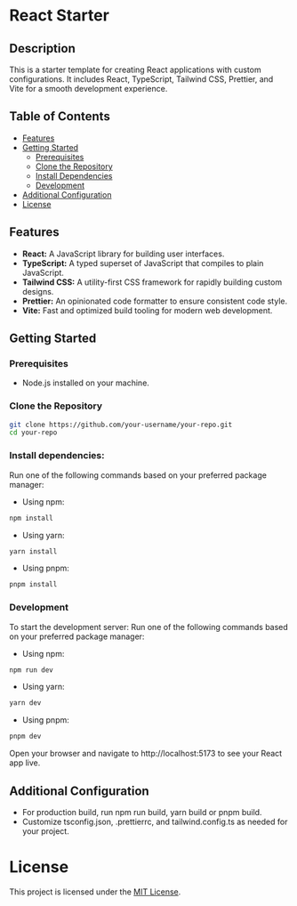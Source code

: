 # React Starter

## Description

This is a starter template for creating React applications with custom configurations. It includes React, TypeScript, Tailwind CSS, Prettier, and Vite for a smooth development experience.

## Table of Contents

- [Features](#features)
- [Getting Started](#getting-started)
  - [Prerequisites](#prerequisites)
  - [Clone the Repository](#clone-the-repository)
  - [Install Dependencies](#install-dependencies)
  - [Development](#development)
- [Additional Configuration](#additional-configuration)
- [License](#license)

## Features

- **React:** A JavaScript library for building user interfaces.
- **TypeScript:** A typed superset of JavaScript that compiles to plain JavaScript.
- **Tailwind CSS:** A utility-first CSS framework for rapidly building custom designs.
- **Prettier:** An opinionated code formatter to ensure consistent code style.
- **Vite:** Fast and optimized build tooling for modern web development.

## Getting Started

### Prerequisites

- Node.js installed on your machine.

### Clone the Repository

```bash
git clone https://github.com/your-username/your-repo.git
cd your-repo
```

### Install dependencies:

Run one of the following commands based on your preferred package manager:

- Using npm:

```bash
npm install
```

- Using yarn:

```bash
yarn install
```

- Using pnpm:

```bash
pnpm install
```

### Development

To start the development server:
Run one of the following commands based on your preferred package manager:

- Using npm:

```bash
npm run dev
```

- Using yarn:

```bash
yarn dev
```

- Using pnpm:

```bash
pnpm dev
```

Open your browser and navigate to http://localhost:5173 to see your React app live.

## Additional Configuration

- For production build, run npm run build, yarn build or pnpm build.
- Customize tsconfig.json, .prettierrc, and tailwind.config.ts as needed for your project.

# License

This project is licensed under the [MIT License](https://opensource.org/licenses/MIT).
